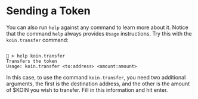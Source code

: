 # Sending a Token

You can also run `help` against any command to learn more about it. Notice that the command `help` always provides `Usage` instructions. Try this with the `koin.transfer` command:

```

🔐 > help koin.transfer
Transfers the token
Usage: koin.transfer <to:address> <amount:amount>

```
In this case, to use the command `koin.transfer`, you need two additional arguments, the first is the destination address, and the other is the amount of $KOIN you wish to transfer. Fill in this information and hit enter.